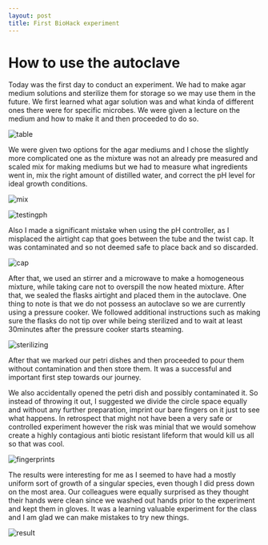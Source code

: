 ```yaml
---
layout: post
title: First BioHack experiment
---
```


# How to use the autoclave

Today was the first day to conduct an experiment. We had to make agar medium solutions and sterilize them for storage so we may use them in the future. We first learned what agar solution was and what kinda of different ones there were for specific microbes. We were given a lecture on the medium and how to make it and then proceeded to do so. 

![table]({{site.baseurl}}/images/autoclave/ready.jpg)

We were given two options for the agar mediums and I chose the slightly more complicated one as the mixture was not an already pre measured and scaled mix for making mediums but we had to measure what ingredients went in, mix the right amount of distilled water, and correct the pH level for ideal growth conditions.

![mix]({{site.baseurl}}/images/autoclave/measuring.jpg)

![testingph]({{site.baseurl}}/images/autoclave/ph.jpg)

Also I made a significant mistake when using the pH controller, as I misplaced the airtight cap that goes between the tube and the twist cap. It was contaminated and so not deemed safe to place back and so discarded.

![cap]({{site.baseurl}}/images/autoclave/mistake.jpg)

After that, we used an stirrer and a microwave to make a homogeneous mixture, while taking care not to overspill the now heated mixture. After that, we sealed the flasks airtight and placed them in the autoclave. One thing to note is that we do not possess an autoclave so we are currently using a pressure cooker. We followed additional instructions such as making sure the flasks do not tip over while being sterilized and to wait at least 30minutes after the pressure cooker starts steaming.

![sterilizing]({{site.baseurl}}/images/autoclave/autoclave.jpg)

After that we marked our petri dishes and then proceeded to pour them without contamination and then store them. It was a successful and important first step towards our journey.

We also accidentally opened the petri dish and possibly contaminated it. So instead of throwing it out, I suggested we divide the circle space equally and without any further preparation, imprint our bare fingers on it just to see what happens. In retrospect that might not have been a very safe or controlled experiment however the risk was minial that we would somehow create a highly contagious anti biotic resistant lifeform that would kill us all so that was cool.

![fingerprints]({{site.baseurl}}/images/autoclave/fingerprint.jpg)

The results were interesting for me as I seemed to have had a mostly uniform sort of growth of a singular species, even though I did press down on the most area. Our colleagues were equally surprised as they thought their hands were clean since we washed out hands prior to the experiment and kept them in gloves. It was a learning valuable experiment for the class and I am glad we can make mistakes to try new things.

![result]({{site.baseurl}}/images/autoclave/result.jpg)
